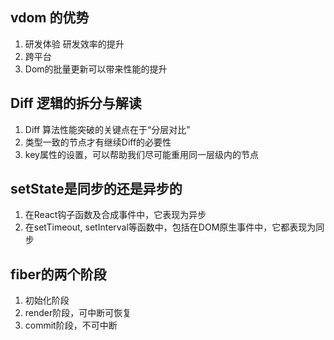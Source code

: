<!--
 * @Author: water.li
 * @Date: 2022-01-11 20:34:30
 * @Description: 
 * @FilePath: \notebook\React\note.md
-->
## vdom 的优势
1. 研发体验 研发效率的提升
2. 跨平台
3. Dom的批量更新可以带来性能的提升

## Diff 逻辑的拆分与解读
1. Diff 算法性能突破的关键点在于“分层对比”
2. 类型一致的节点才有继续Diff的必要性
3. key属性的设置，可以帮助我们尽可能重用同一层级内的节点

## setState是同步的还是异步的
1. 在React钩子函数及合成事件中，它表现为异步
2. 在setTimeout, setInterval等函数中，包括在DOM原生事件中，它都表现为同步

## fiber的两个阶段
1. 初始化阶段
2. render阶段，可中断可恢复
3. commit阶段，不可中断 